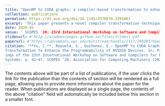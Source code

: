 ```yaml
---
title: "OpenMP to CUDA graphs: a compiler-based transformation to enhance the programmability of NVIDIA devices"
collection: publications
permalink: https://dl.acm.org/doi/10.1145/3378678.3391881
excerpt: 'This paper presents a novel compiler transformation technique that automatically transforms OpenMP code into CUDA graphs, combining the benefits of programmability of a high-level programming model such as OpenMP, with the performance benefits of a low-level programming model such as CUDA.'
date: 2020-05
venue: ' SCOPES '20: 23rd International Workshop on Software and Compilers for Embedded Systems'
slidesurl: #'http://academicpages.github.io/files/slides1.pdf'
paperurl: #'https://upcommons.upc.edu/bitstream/handle/2117/190303/OpenMP_to_CUDA.pdf?sequence=1'
citation: '**Yu, C.**, Royuela, S., Quiñones, E.: OpenMP to CUDA Graphs: A Compiler-Based
Transformation to Enhance the Programmability of NVIDIA Devices. In: Proceed-
ings of the 23th International Workshop on Software and Compilers for Embedded
Systems. p. 42–47. SCOPES ’20, Association for Computing Machinery (2020)'
---
```


The contents above will be part of a list of publications, if the user clicks the link for the publication than the contents of section will be rendered as a full page, allowing you to provide more information about the paper for the reader. When publications are displayed as a single page, the contents of the above "citation" field will automatically be included below this section in a smaller font.